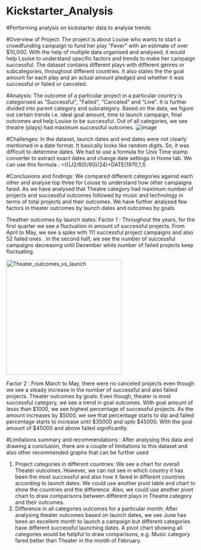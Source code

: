# Kickstarter_Analysis
#Performing analysis on kickstarter data to analyse trends

#Overview of Project:
The project is about Louise who wants to start a crowdfunding campaign to fund her play "Fever" with an estimate of over $10,000. With the help of multiple data organised and analysed, it would help Louise to understand specific factors and trends to make her campaign successful. The dataset contains different plays with different genres or subcategories, throughout different countries. It also states the the goal amount for each play and an actual amount pledged and whether it was successful or failed or canceled.

#Analysis:
The outcome of a particular project in a particular country is categorised as "Successful", "Failed", "Canceled" and "Live". It is further divided into parent category and subcategory. Based on the data, we figure out certain trends i.e. ideal goal amount, time to launch campaign, final outcomes and help Louise to be successful. Out of all categories, we see theatre (plays) had maximum successful outcomes.
![image](https://user-images.githubusercontent.com/86980240/131529104-d78676db-f7bd-4ae8-9ada-583a68e4895a.png)

#Challenges:
In the dataset, launch dates and end dates were not clearly mentioned in a date format. It basically looks like random digits. So, it was difficult to determine dates. We had to use a formula for Unix Time stamp converter to extract exact dates and change date settings in Home tab. We can use this formula : =(((J2/60)/60)/24)+DATE(1970,1,1)

#Conclusions and findings:
We compared different categories against each other and analyse top three for Loiuse to understand how other campaigns fared. As we have analysed that Theatre category had maximum number of projects and successful outcomes followed by music and technology in terms of total projects and their outcomes. We have further analysed few factors in theater outcomes by launch dates and outcomes by goals.

Theather outcomes by launch dates:
Factor 1 : Throughout the years, for the first quarter we see a fluctuation in amount of successful projects. From April to May, we see a spike with 111 successful project campaigns and also 52 failed ones . In the second half, we see the number of successful campaigns decreasing until December while number of failed projects keep fluctuating.

<img width="307" alt="Theater_outcomes_vs_launch" src="https://user-images.githubusercontent.com/86980240/131767244-a42d04f6-1098-4a21-ae37-6c747fb6367f.png">

Factor 2 : From March to May, there were no canceled projects even though we see a steady increase in the number of successful and also failed projects.
Theater outcomes by goals: 
Even though, theater is most successful category, we see a trend in goal outcomes. With goal amount of lesss than $1000, we see highest percentage of successful projects. As the amount increases by $5000, we see that percentage starts to dip and failed percentage starts to increase until $35000 and upto $45000. With the goal amount of $45000 and above failed significantly.

#Limitations summary and recommendations : 
After analysing this data and drawing a conclusion, there are a couple of limitations to this dataset and also other recommended graphs that can be further used  
1) Project categories in different countries:
We see a chart for overall Theater outcomes. However, we can not see in which country it has been the most successful and also how it fared in different countries according to launch dates. We could use another pivot table and chart to show the countries and the difference. Also, we could use another pivot chart to draw comparisons between different plays in Theatre category and their outcomes.
2) Difference in all categories outcomes for a particular month:
After analysing theater outcomes based on launch dates, we see June has been an excellent month to launch a campaign but different categories have different successful launching dates. A pivot chart showing all categories would be helpful to draw comparisons, e.g. Music category fared better than Theater in the month of February. 

